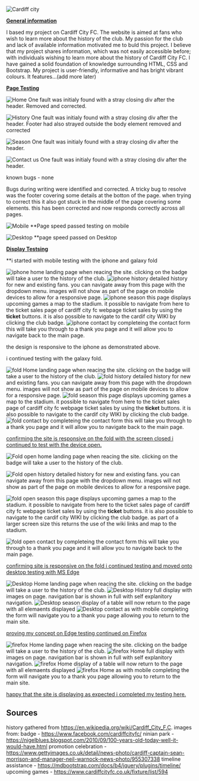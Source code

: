 ![Cardiff city](assets/images/Cardiff_City_Fanpage.png)

<strong><u>General information</u></strong>

I based my project on Cardiff City FC. The website is aimed at fans who wish to learn more about the history of the club. My passion for the club and lack
of available information motivated me to buld this project. I believe that my project shares information, which was not easily accessible before; with 
individuals wishing to learn more about the history of Cardiff City FC. I have gained a solid foundation of knowledge surrounding HTML, CSS and Bootstrap. 
My project is user-friendly, informative and has bright vibrant colours. It features...(add more later) 


<strong><u>Page Testing</u></strong>

![Home](assets/Screenshots/Html_Checker_Home.png)
One fault was initialy found with a stray closing div after the header. Removed and corrected.

![History](assets/Screenshots/Html_Checker_history.png)
One fault was initialy found with a stray closing div after the header. Footer had also strayed outside the body element removed and corrected

![Season](assets/Screenshots/Html_Checker_season.png)
One fault was initialy found with a stray closing div after the header.

![Contact us](assets/Screenshots/Html_Checker_contact.png)
One fault was initialy found with a stray closing div after the header.

known bugs - none

Bugs during writing were identified and corrected. A tricky bug to resolve was the footer covering some details at the botton of the page. when trying to correct this it also got stuck in the middle of the page covering some elements. this has been corrected and now responds correctly across all pages.

![Mobile](assets/Screenshots/PageSpeed_mobile.png)
**Page speed passed testing on mobile

![Desktop](assets/Screenshots/PageSpeed_desktop.png)
**page speed passed on Desktop

<strong><u>Display Testsing</u></strong>

**i started with mobile testing with the iphone and galaxy fold

![iphone home](assets/Screenshots/iphone_home.png)
landing page when reacing the site. clicking on the badge will take a user to the history of the club.
![iphone history](assets/Screenshots/iphone_history.png)
detailed history for new and existing fans. you can navigate away from this page with the dropdown menu. images will not show as part of the page on mobile devices to allow for a responsive page.
![iphone season](assets/Screenshots/iphone_season.png)
this page displays upcoming games a map to the stadium. it possible to navigate from here to the ticket sales page of cardiff city fc webpage ticket sales by using the <strong>ticket</strong> buttons. it is also possible to navigate to the cardif city WIKI by clicking the club badge.
![iphone contact](assets/Screenshots/iphone_contact.png)
by completeing the contact form this will take you through to a thank you page and it will allow you to navigate back to the main page.

the design is responsive to the iphone as demonstrated above.

i continued testing with the galaxy fold.

![fold Home](assets/Screenshots/fold_home.png)
landing page when reacing the site. clicking on the badge will take a user to the history of the club.
![fold history](assets/Screenshots/fold_history.png)
detailed history for new and existing fans. you can navigate away from this page with the dropdown menu. images will not show as part of the page on mobile devices to allow for a responsive page.
![fold season](assets/Screenshots/fold_season.png)
this page displays upcoming games a map to the stadium. it possible to navigate from here to the ticket sales page of cardiff city fc webpage ticket sales by using the <strong>ticket</strong> buttons. it is also possible to navigate to the cardif city WIKI by clicking the club badge.
![fold contact](assets/Screenshots/fold_contact.png)
by completeing the contact form this will take you through to a thank you page and it will allow you to navigate back to the main page.


<u>confirming the site is responsive on the fold with the screen closed i continued
to test with the device open.</u>

![Fold open home](assets/Screenshots/fold_open_home.png)
landing page when reacing the site. clicking on the badge will take a user to the history of the club.

![Fold open history](assets/Screenshots/fold_open_history.png)
detailed history for new and existing fans. you can navigate away from this page with the dropdown menu. images will not show as part of the page on mobile devices to allow for a responsive page.

![fold open season](assets/Screenshots/fold_open_season.png)
this page displays upcoming games a map to the stadium. it possible to navigate from here to the ticket sales page of cardiff city fc webpage ticket sales by using the <strong>ticket</strong> buttons. it is also possible to navigate to the cardif city WIKI by clicking the club badge. as part of a larger screen size this returns the use of the wiki links and map to the stadium.

![fold open contact](assets/Screenshots/fold_open_contact.png)
by completeing the contact form this will take you through to a thank you page and it will allow you to navigate back to the main page.


<u>confirming site is responsive on the fold i continued testing and moved onto desktop testing with MS Edge</u>

![Desktop Home](assets/Screenshots/desktop_dis_home.png)
landing page when reacing the site. clicking on the badge will take a user to the history of the club.
![Desktop History](assets/Screenshots/Desktop_dis_history.png)
full display with images on page. navigation bar is shown in full with self explanitory navigation.
![Desktop season](assets/Screenshots/desktop_dis_season.png)
display of a table will now return to the page with all elemaents displayed
![Desktop contact](assets/Screenshots/desktop_dis_contact.png)
as with mobile completing the form will navigate you to a thank you page allowing you to return to the main site.

<u>proving my concept on Edge testing continued on Firefox</u>

![firefox Home](assets/Screenshots/firefox_home.png)
landing page when reacing the site. clicking on the badge will take a user to the history of the club.
![firefox Home](assets/Screenshots/firefox_history.png)
full display with images on page. navigation bar is shown in full with self explanitory navigation.
![firefox Home](assets/Screenshots/firefox_season.png)
display of a table will now return to the page with all elemaents displayed
![firefox Home](assets/Screenshots/firefox_contact.png)
as with mobile completing the form will navigate you to a thank you page allowing you to return to the main site.


<u>happy that the site is displaying as expected i completed my testing here.</u>

<h2>Sources</h2>

history gathered from https://en.wikipedia.org/wiki/Cardiff_City_F.C.
images from:
badge - https://www.facebook.com/cardiffcityfc/
ninian park - https://nigelblues.blogspot.com/2010/09/100-years-old-today-well-it-would-have.html
promotion celebration - https://www.gettyimages.co.uk/detail/news-photo/cardiff-captain-sean-morrison-and-manager-neil-warnock-news-photo/955307338
timeline assistance - https://mdbootstrap.com/docs/b4/jquery/plugins/timeline/
upcoming games - https://www.cardiffcityfc.co.uk/fixture/list/594

